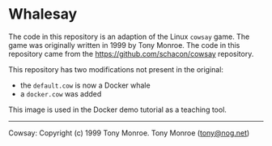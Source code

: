 # Whalesay

The code in this repository is an adaption of the Linux `cowsay` game. The game was originally written in 1999 by Tony Monroe. The code in this repository came from the https://github.com/schacon/cowsay repository. 

This repository has two modifications not present in the original:

* the `default.cow` is now a Docker whale
* a `docker.cow` was added

This image is used in the Docker demo tutorial as a teaching tool.

-------

Cowsay: Copyright (c) 1999 Tony Monroe. Tony Monroe (tony@nog.net)
